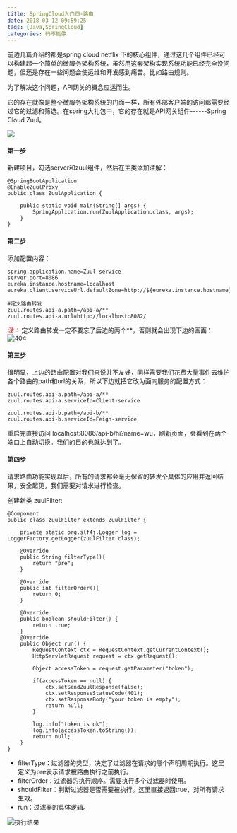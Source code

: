 ```yaml
---
title: SpringCloud入门四-路由
date: 2018-03-12 09:59:25
tags: [Java,SpringCloud]
categories: 码不能停
---
```


前边几篇介绍的都是spring cloud netflix 下的核心组件，通过这几个组件已经可以构建起一个简单的微服务架构系统，虽然用这套架构实现系统功能已经完全没问题，但还是存在一些问题会使运维和开发感到痛苦。比如路由规则。

为了解决这个问题，API网关的概念应运而生。

它的存在就像是整个微服务架构系统的门面一样，所有外部客户端的访问都需要经过它的过滤和筛选。在spring大礼包中，它的存在就是API网关组件------Spring Cloud Zuul。

![](java.jpg)

<!--more-->
#### 第一步
新建项目，勾选server和zuul组件，然后在主类添加注解：
```
@SpringBootApplication
@EnableZuulProxy
public class ZuulApplication {

	public static void main(String[] args) {
		SpringApplication.run(ZuulApplication.class, args);
	}
}
````

#### 第二步
添加配置内容：
```
spring.application.name=Zuul-service
server.port=8086
eureka.instance.hostname=localhost
eureka.client.serviceUrl.defaultZone=http://${eureka.instance.hostname}:8081/eureka/

#定义路由转发
zuul.routes.api-a.path=/api-a/**
zuul.routes.api-a.url=http://localhost:8082/
```

_<font color=red>注：</font>_
定义路由转发一定不要忘了后边的两个**，否则就会出现下边的画面：
![404](errorpage.png)

#### 第三步
很明显，上边的路由配置对我们来说并不友好，同样需要我们花费大量事件去维护各个路由的path和url的关系，所以下边就把它改为面向服务的配置方式：
```
zuul.routes.api-a.path=/api-a/**
zuul.routes.api-a.serviceId=Client-service

zuul.routes.api-b.path=/api-b/**
zuul.routes.api-b.serviceId=Feign-service
```
重启完直接访问 localhost:8086/api-b/hi?name=wu，刷新页面，会看到在两个端口上自动切换。我们的目的也就达到了。

#### 第四步
请求路由功能实现以后，所有的请求都会毫无保留的转发个具体的应用并返回结果，安全起见，我们需要对请求进行检查。

创建新类 zuulFilter:
```
@Component
public class zuulFilter extends ZuulFilter {

    private static org.slf4j.Logger log = LoggerFactory.getLogger(zuulFilter.class);

    @Override
    public String filterType(){
        return "pre";
    }

    @Override
    public int filterOrder(){
        return 0;
    }

    @Override
    public boolean shouldFilter() {
        return true;
    }
    @Override
    public Object run() {
        RequestContext ctx = RequestContext.getCurrentContext();
        HttpServletRequest request = ctx.getRequest();

        Object accessToken = request.getParameter("token");

        if(accessToken == null) {
            ctx.setSendZuulResponse(false);
            ctx.setResponseStatusCode(401);
            ctx.setResponseBody("your token is empty");
            return null;
        }

        log.info("token is ok");
        log.info(accessToken.toString());
        return null;
    }
}
```

* filterType：过滤器的类型，决定了过滤器在请求的哪个声明周期执行。这里定义为pre表示请求被路由执行之前执行。
* filterOrder：过滤器的执行顺序。需要执行多个过滤器时使用。
* shouldFilter：判断过滤器是否需要被执行。这里直接返回true，对所有请求生效。
* run：过滤器的具体逻辑。

![执行结果](gif.gif)

